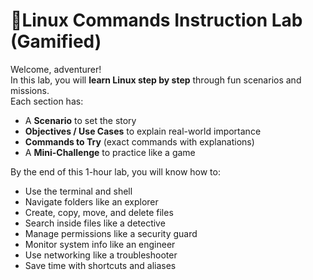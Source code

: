 # 🎯Linux Commands Instruction Lab (Gamified)

Welcome, adventurer!  
In this lab, you will **learn Linux step by step** through fun scenarios and missions.  
Each section has:  
- A **Scenario** to set the story  
- **Objectives / Use Cases** to explain real-world importance  
- **Commands to Try** (exact commands with explanations)  
- A **Mini-Challenge** to practice like a game  

By the end of this 1-hour lab, you will know how to:  
- Use the terminal and shell  
- Navigate folders like an explorer  
- Create, copy, move, and delete files  
- Search inside files like a detective  
- Manage permissions like a security guard  
- Monitor system info like an engineer  
- Use networking like a troubleshooter  
- Save time with shortcuts and aliases  

